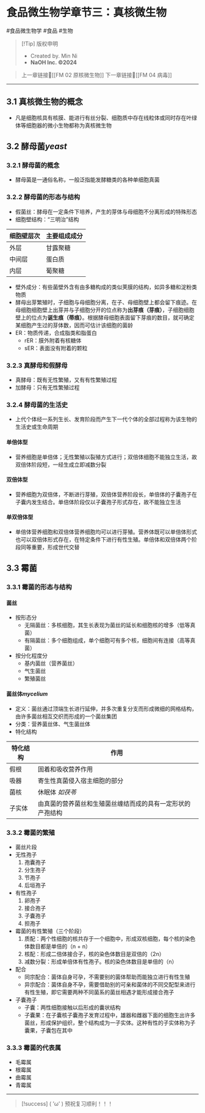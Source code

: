 # 食品微生物学章节三：真核微生物
#食品微生物学 #食品 #生物 


> [!Tip] 版权申明
> - Created by. Min Ni
> -  **NaOH Inc. ©2024**

> 上一章链接🔗[[FM 02 原核微生物]]
> 下一章链接🔗[[FM 04 病毒]]

---
## 3.1 真核微生物的概念
- 凡是细胞核具有核膜、能进行有丝分裂、细胞质中存在线粒体或同时存在叶绿体等细胞器的微小生物都称为真核微生物
## 3.2 酵母菌*yeast*
### 3.2.1 酵母菌的概念
- 酵母菌是一通俗名称，一般泛指能发酵糖类的各种单细胞真菌
### 3.2.2 酵母菌的形态与结构
- 假菌丝：酵母在一定条件下培养，产生的芽体与母细胞不分离形成的特殊形态
- 细胞壁结构：“三明治”结构

| 细胞壁层次 | 主要组成成分 |
| ---------- | ------------ |
| 外层       | 甘露聚糖     |
| 中间层     | 蛋白质       |
| 内层       | 葡聚糖       |
- 壁外成分：有些菌壁外含有由多糖构成的类似荚膜的结构，如异多糖和淀粉类物质
- 酵母出芽繁殖时，子细胞与母细胞分离，在子、母细胞壁上都会留下痕迹。在母细胞细胞壁上出芽并与子细胞分开的位点称为**出芽痕（芽痕）**，子细胞细胞壁上的位点为**诞生痕（蒂痕）**。根据酵母细胞表面留下芽痕的数目，就可确定某细胞产生过的芽体数，因而可估计该细胞的菌龄
- ER：物质传递，合成脂类和脂蛋白
	- rER：膜外附着有核糖体
	- sER：表面没有附着的颗粒
### 3.2.3 真酵母和假酵母
- 真酵母：既有无性繁殖，又有有性繁殖过程
- 加酵母：只有无性繁殖过程
### 3.2.4 酵母菌的生活史
- 上代个体经一系列生长、发育阶段而产生下一代个体的全部过程称为该生物的生活史或生命周期
#### 单倍体型
- 营养细胞是单倍体；无性繁殖以裂殖方式进行；双倍体细胞不能独立生活，故双倍体阶段短，一经生成立即减数分裂
#### 双倍体型
- 营养细胞为双倍体，不断进行芽殖，双倍体营养阶段长，单倍体的子囊孢子在子囊内发生结合。单倍体阶段仅以子囊孢子形式存在，故不能独立生活
#### 单双倍体型
- 单倍体营养细胞和双倍体营养细胞均可以进行芽殖。营养体既可以单倍体形式也可以双倍体形式存在，在特定条件下进行有性生殖。单倍体和双倍体两个阶段同等重要，形成世代交替
## 3.3 霉菌
### 3.3.1 霉菌的形态与结构
#### 菌丝
- 按形态分
	- 无隔菌丝：多核细胞，其生长表现为菌丝的延长和细胞核的增多（低等真菌）
	- 有隔菌丝：多个细胞组成，单个细胞可有多个核，细胞间有连接（高等真菌）
- 按分化程度分
	- 基内菌丝（营养菌丝）
	- 气生菌丝
	- 繁殖菌丝
#### 菌丝体*mycelium*
- 定义：菌丝通过顶端生长进行延伸，并多次重复分支而形成微细的网格结构，由许多菌丝相互交织而形成的一个菌丝集团
- 分类：营养菌丝体、气生菌丝体
- 特化结构

| 特化结构 | 作用                                                       |
| -------- | ---------------------------------------------------------- |
| 假根     | 固着和吸收营养作用                                         |
| 吸器     | 寄生性真菌侵入宿主细胞的部分                               |
| 菌核     | 休眠体 *如茯苓*                                            |
| 子实体   | 由真菌的营养菌丝和生殖菌丝缠结而成的具有一定形状的产孢结构 |

### 3.3.2 霉菌的繁殖
- 菌丝片段
- 无性孢子
	1. 孢囊孢子
	2. 分生孢子
	3. 节孢子
	4. 后垣孢子
- 有性孢子
	1. 卵孢子
	2. 接合孢子
	3. 子囊孢子
	4. 担孢子
- 霉菌的有性繁殖（三个阶段）
	1. 质配：两个性细胞的核共存于一个细胞中，形成双核细胞，每个核的染色体数目都是单倍的（n + n）
	2. 核配：形成二倍体接合子，核的染色体数目是双倍的（2n）
	3. 减数分裂：形成单倍体有性孢子。核的染色体数目是单倍的（n）
- 配合
	- 同宗配合：菌体自身可孕，不需要别的菌体帮助而能独立进行有性生殖
	- 异宗配合：菌体自身不孕，需要借助别的可亲和菌体的不同交配型来进行有性生殖，即它需要两种不同菌系的菌丝相遇才能形成接合孢子
- 子囊孢子
	- 子囊：两性细胞接触以后形成的囊状结构
	- 子囊果：在子囊核子囊孢子发育过程中，雄器和雌器下面的细胞生出许多菌丝，形成保护组织，整个结构成为一子实体。这种有性的子实体称为子囊果，子囊包在其中
### 3.3.3 霉菌的代表属
- 毛霉属
- 根霉属
- 曲霉属
- 青霉属

---
> [!success] ( ’ω’ ) 预祝复习顺利！！！       


